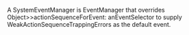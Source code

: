 A SystemEventManager is EventManager that overrides Object>>actionSequenceForEvent: anEventSelector to supply WeakActionSequenceTrappingErrors as the default event.

